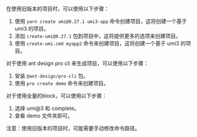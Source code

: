 在使用旧版本的项目时，可以使用以下步骤：

1. 使用 `yarn create umi@0.27.1 umi3-app` 命令创建项目，这将创建一个基于 umi3 的项目。
2. 添加 `create-umi@0.27.1` 包到项目中，这将提供更多的选项来创建项目。
3. 使用 `create-umi.cmd myapp2` 命令来创建项目，这将创建一个基于 umi3 的项目。

对于使用 ant design pro cli 来生成项目，可以使用以下步骤：

1. 安装 `@ant-design/pro-cli` 包。
2. 使用 `pro create demo` 命令来创建项目。

对于使用全量的block，可以使用以下步骤：

1. 选择 umi@3 和 complete。
2. 查看 demo 文件夹即可。

注意：使用旧版本的项目时，可能需要手动修改命令路径。
